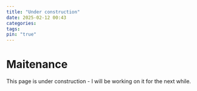 ```yaml
---
title: "Under construction"
date: 2025-02-12 00:43
categories:
tags:
pin: "true"
---
```


# Maitenance

This page is under construction - I will be working on it for the next while.
